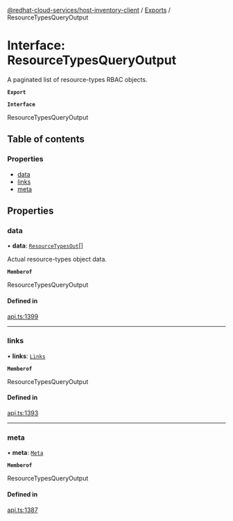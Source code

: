 [@redhat-cloud-services/host-inventory-client](../README.md) / [Exports](../modules.md) / ResourceTypesQueryOutput

# Interface: ResourceTypesQueryOutput

A paginated list of resource-types RBAC objects.

**`Export`**

**`Interface`**

ResourceTypesQueryOutput

## Table of contents

### Properties

- [data](ResourceTypesQueryOutput.md#data)
- [links](ResourceTypesQueryOutput.md#links)
- [meta](ResourceTypesQueryOutput.md#meta)

## Properties

### data

• **data**: [`ResourceTypesOut`](ResourceTypesOut.md)[]

Actual resource-types object data.

**`Memberof`**

ResourceTypesQueryOutput

#### Defined in

[api.ts:1399](https://github.com/RedHatInsights/javascript-clients/blob/master/packages/host-inventory/api.ts#L1399)

___

### links

• **links**: [`Links`](Links.md)

**`Memberof`**

ResourceTypesQueryOutput

#### Defined in

[api.ts:1393](https://github.com/RedHatInsights/javascript-clients/blob/master/packages/host-inventory/api.ts#L1393)

___

### meta

• **meta**: [`Meta`](Meta.md)

**`Memberof`**

ResourceTypesQueryOutput

#### Defined in

[api.ts:1387](https://github.com/RedHatInsights/javascript-clients/blob/master/packages/host-inventory/api.ts#L1387)
